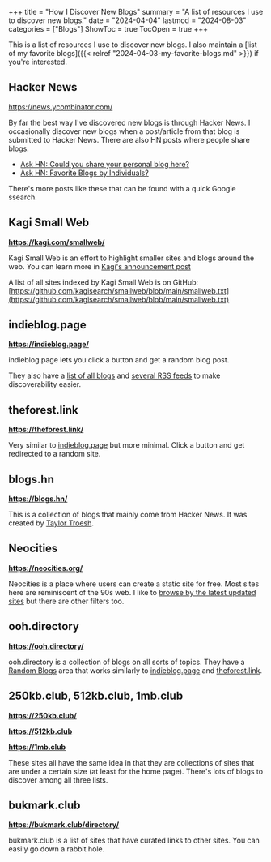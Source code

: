 +++
title = "How I Discover New Blogs"
summary = "A list of resources I use to discover new blogs."
date = "2024-04-04"
lastmod = "2024-08-03"
categories = ["Blogs"]
ShowToc = true
TocOpen = true
+++

This is a list of resources I use to discover new blogs. I also maintain a [list of my favorite blogs]({{< relref "2024-04-03-my-favorite-blogs.md" >}}) if you're interested.

## Hacker News

https://news.ycombinator.com/

By far the best way I've discovered new blogs is through Hacker News. I occasionally discover new blogs when a post/article from that blog is submitted to Hacker News. There are also HN posts where people share blogs:
- [Ask HN: Could you share your personal blog here?](https://news.ycombinator.com/item?id=36575081)
- [Ask HN: Favorite Blogs by Individuals?](https://news.ycombinator.com/item?id=27302195)

There's more posts like these that can be found with a quick Google ssearch.

## Kagi Small Web

**https://kagi.com/smallweb/**

Kagi Small Web is an effort to highlight smaller sites and blogs around the web. You can learn more in [Kagi's announcement post](https://blog.kagi.com/small-web)

A list of all sites indexed by Kagi Small Web is on GitHub: [https://github.com/kagisearch/smallweb/blob/main/smallweb.txt](https://github.com/kagisearch/smallweb/blob/main/smallweb.txt)

## indieblog.page

**https://indieblog.page/**

indieblog.page lets you click a button and get a random blog post.

They also have a [list of all blogs](https://indieblog.page/all) and [several RSS feeds](https://indieblog.page/rss) to make discoverability easier.

## theforest.link

**https://theforest.link/**

Very similar to [indieblog.page](https://indieblog.page/) but more minimal. Click a button and get redirected to a random site.

## blogs.hn

**https://blogs.hn/**

This is a collection of blogs that mainly come from Hacker News. It was created by [Taylor Troesh](https://taylor.town/).

## Neocities

**https://neocities.org/**

Neocities is a place where users can create a static site for free. Most sites here are reminiscent of the 90s web. I like to [browse by the latest updated sites](https://neocities.org/browse?sort_by=last_updated) but there are other filters too.

## ooh.directory

**https://ooh.directory/**

ooh.directory is a collection of blogs on all sorts of topics. They have a [Random Blogs](https://ooh.directory/random/) area that works similarly to [indieblog.page](https://indieblog.page/) and [theforest.link](https://theforest.link/).

## 250kb.club, 512kb.club, 1mb.club

**https://250kb.club/**

**https://512kb.club**

**https://1mb.club**

These sites all have the same idea in that they are collections of sites that are under a certain size (at least for the home page). There's lots of blogs to discover among all three lists.

## bukmark.club

**https://bukmark.club/directory/**

bukmark.club is a list of sites that have curated links to other sites. You can easily go down a rabbit hole.
